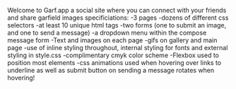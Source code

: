Welcome to Garf.app
a social site where you can connect with your friends and share garfield images
specificiations:
-3 pages
-dozens of different css selectors
-at least 10 unique html tags
-two forms (one to submit an image, and one to send a message)
-a dropdown menu within the compose message form
-Text and images on each page
-gifs on gallery and main page
-use of inline styling throughout, internal styling for fonts and external styling in style.css
-complimentary cmyk color scheme
-Flexbox used to position most elements
-css animations used when hovering over links to underline as well as submit button on sending a message rotates when hovering!
